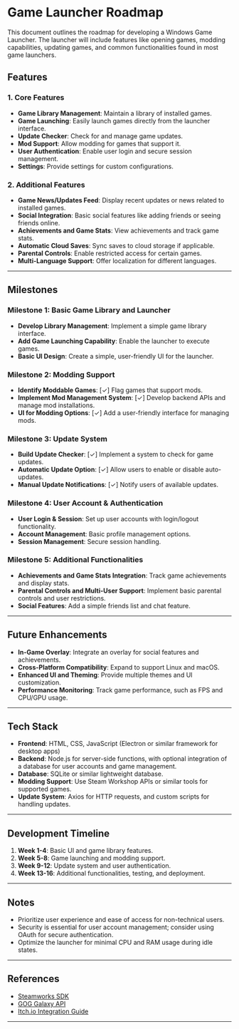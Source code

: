 # Game Launcher Roadmap

This document outlines the roadmap for developing a Windows Game Launcher. The launcher will include features like opening games, modding capabilities, updating games, and common functionalities found in most game launchers.

## Features

### 1. **Core Features**
   - **Game Library Management**: Maintain a library of installed games.
   - **Game Launching**: Easily launch games directly from the launcher interface.
   - **Update Checker**: Check for and manage game updates.
   - **Mod Support**: Allow modding for games that support it.
   - **User Authentication**: Enable user login and secure session management.
   - **Settings**: Provide settings for custom configurations.

### 2. **Additional Features**
   - **Game News/Updates Feed**: Display recent updates or news related to installed games.
   - **Social Integration**: Basic social features like adding friends or seeing friends online.
   - **Achievements and Game Stats**: View achievements and track game stats.
   - **Automatic Cloud Saves**: Sync saves to cloud storage if applicable.
   - **Parental Controls**: Enable restricted access for certain games.
   - **Multi-Language Support**: Offer localization for different languages.

---

## Milestones

### Milestone 1: Basic Game Library and Launcher
   - **Develop Library Management**: Implement a simple game library interface.
   - **Add Game Launching Capability**: Enable the launcher to execute games.
   - **Basic UI Design**: Create a simple, user-friendly UI for the launcher.

### Milestone 2: Modding Support
   - **Identify Moddable Games**: [✓] Flag games that support mods.
   - **Implement Mod Management System**: [✓] Develop backend APIs and manage mod installations.
   - **UI for Modding Options**: [✓] Add a user-friendly interface for managing mods.

### Milestone 3: Update System
   - **Build Update Checker**: [✓] Implement a system to check for game updates.
   - **Automatic Update Option**: [✓] Allow users to enable or disable auto-updates.
   - **Manual Update Notifications**: [✓] Notify users of available updates.

### Milestone 4: User Account & Authentication
   - **User Login & Session**: Set up user accounts with login/logout functionality.
   - **Account Management**: Basic profile management options.
   - **Session Management**: Secure session handling.

### Milestone 5: Additional Functionalities
   - **Achievements and Game Stats Integration**: Track game achievements and display stats.
   - **Parental Controls and Multi-User Support**: Implement basic parental controls and user restrictions.
   - **Social Features**: Add a simple friends list and chat feature.

---

## Future Enhancements

- **In-Game Overlay**: Integrate an overlay for social features and achievements.
- **Cross-Platform Compatibility**: Expand to support Linux and macOS.
- **Enhanced UI and Theming**: Provide multiple themes and UI customization.
- **Performance Monitoring**: Track game performance, such as FPS and CPU/GPU usage.

---

## Tech Stack

- **Frontend**: HTML, CSS, JavaScript (Electron or similar framework for desktop apps)
- **Backend**: Node.js for server-side functions, with optional integration of a database for user accounts and game management.
- **Database**: SQLite or similar lightweight database.
- **Modding Support**: Use Steam Workshop APIs or similar tools for supported games.
- **Update System**: Axios for HTTP requests, and custom scripts for handling updates.

---

## Development Timeline

1. **Week 1-4**: Basic UI and game library features.
2. **Week 5-8**: Game launching and modding support.
3. **Week 9-12**: Update system and user authentication.
4. **Week 13-16**: Additional functionalities, testing, and deployment.

---

## Notes

- Prioritize user experience and ease of access for non-technical users.
- Security is essential for user account management; consider using OAuth for secure authentication.
- Optimize the launcher for minimal CPU and RAM usage during idle states.

---

## References

- [Steamworks SDK](https://partner.steamgames.com/doc/sdk)
- [GOG Galaxy API](https://gog.com/galaxy)
- [Itch.io Integration Guide](https://itch.io/docs/itch/integrating/)

---

